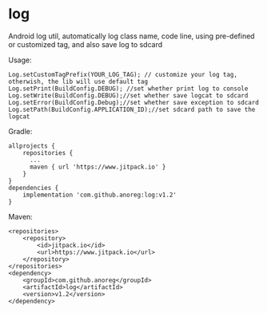 # log
Android log util, automatically log class name, code line, using pre-defined or customized tag, and also save log to sdcard

Usage:  
~~~~
Log.setCustomTagPrefix(YOUR_LOG_TAG); // customize your log tag, otherwish, the lib will use default tag
Log.setPrint(BuildConfig.DEBUG); //set whether print log to console
Log.setWrite(BuildConfig.DEBUG);//set whether save logcat to sdcard
Log.setError(BuildConfig.Debug);//set whether save exception to sdcard
Log.setPath(BuildConfig.APPLICATION_ID);//set sdcard path to save the logcat
~~~~

Gradle:  
~~~~
allprojects {
    repositories {
      ...
      maven { url 'https://www.jitpack.io' }
    }
}
dependencies {
    implementation 'com.github.anoreg:log:v1.2'
}
~~~~

Maven:  
~~~~
<repositories>
    <repository>
        <id>jitpack.io</id>
        <url>https://www.jitpack.io</url>
    </repository>
</repositories>
<dependency>
    <groupId>com.github.anoreg</groupId>
    <artifactId>log</artifactId>
    <version>v1.2</version>
</dependency>
~~~~
  
